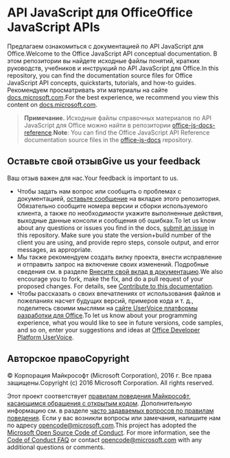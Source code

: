 # <a name="office-javascript-apis"></a><span data-ttu-id="61b7c-101">API JavaScript для Office</span><span class="sxs-lookup"><span data-stu-id="61b7c-101">Office JavaScript APIs</span></span>

<span data-ttu-id="61b7c-102">Предлагаем ознакомиться с документацией по API JavaScript для Office.</span><span class="sxs-lookup"><span data-stu-id="61b7c-102">Welcome to the Office JavaScript API conceptual documentation.</span></span> <span data-ttu-id="61b7c-103">В этом репозитории вы найдете исходные файлы понятий, кратких руководств, учебников и инструкций по API JavaScript для Office.</span><span class="sxs-lookup"><span data-stu-id="61b7c-103">In this repository, you can find the documentation source files for Office JavaScript API concepts, quickstarts, tutorials, and how-to guides.</span></span> <span data-ttu-id="61b7c-104">Рекомендуем просматривать эти материалы на сайте [docs.microsoft.com](https://docs.microsoft.com/office/dev/add-ins).</span><span class="sxs-lookup"><span data-stu-id="61b7c-104">For the best experience, we recommend you view this content on [docs.microsoft.com](https://docs.microsoft.com/office/dev/add-ins).</span></span>

> <span data-ttu-id="61b7c-105">**Примечание.** Исходные файлы справочных материалов по API JavaScript для Office можно найти в репозитории [office-js-docs-reference](https://github.com/OfficeDev/office-js-docs-reference).</span><span class="sxs-lookup"><span data-stu-id="61b7c-105">**Note**: You can find the Office JavaScript API Reference documentation source files in the [office-js-docs](https://github.com/OfficeDev/office-js-docs-reference) repository.</span></span>

## <a name="give-us-your-feedback"></a><span data-ttu-id="61b7c-106">Оставьте свой отзыв</span><span class="sxs-lookup"><span data-stu-id="61b7c-106">Give us your feedback</span></span>

<span data-ttu-id="61b7c-107">Ваш отзыв важен для нас.</span><span class="sxs-lookup"><span data-stu-id="61b7c-107">Your feedback is important to us.</span></span> 
* <span data-ttu-id="61b7c-p102">Чтобы задать нам вопрос или сообщить о проблемах с документацией, [оставьте сообщение](https://github.com/OfficeDev/office-js-docs-pr/issues) на вкладке этого репозитория. Обязательно сообщите номера версии и сборки используемого клиента, а также по необходимости укажите выполненные действия, выходные данные консоли и сообщения об ошибках.</span><span class="sxs-lookup"><span data-stu-id="61b7c-p102">To let us know about any questions or issues you find in the docs, [submit an issue](https://github.com/OfficeDev/office-js-docs-pr/issues) in this repository. Make sure you state the version+build number of the client you are using, and provide repro steps, console output, and error messages, as appropriate.</span></span> 
* <span data-ttu-id="61b7c-p103">Мы также рекомендуем создать вилку проекта, внести исправление и отправить запрос на включение своих изменений. Подробные сведения см. в разделе [Внесите свой вклад в документацию](Contributing.md).</span><span class="sxs-lookup"><span data-stu-id="61b7c-p103">We also encourage you to fork, make the fix, and do a pull request of your proposed changes. For details, see [Contribute to this documentation](Contributing.md).</span></span> 
* <span data-ttu-id="61b7c-112">Чтобы рассказать о своих впечатлениях от использования файлов и пожеланиях насчет будущих версий, примеров кода и т. д., поделитесь своими мыслями на [сайте UserVoice платформы разработки для Office](https://officespdev.uservoice.com/).</span><span class="sxs-lookup"><span data-stu-id="61b7c-112">To let us know about your programming experience, what you would like to see in future versions, code samples, and so on, enter your suggestions and ideas at [Office Developer Platform UserVoice](https://officespdev.uservoice.com/).</span></span>

## <a name="copyright"></a><span data-ttu-id="61b7c-113">Авторское право</span><span class="sxs-lookup"><span data-stu-id="61b7c-113">Copyright</span></span>

<span data-ttu-id="61b7c-p104">© Корпорация Майкрософт (Microsoft Corporation), 2016 г. Все права защищены.</span><span class="sxs-lookup"><span data-stu-id="61b7c-p104">Copyright (c) 2016 Microsoft Corporation. All rights reserved.</span></span>


<span data-ttu-id="61b7c-p105">Этот проект соответствует [правилам поведения Майкрософт, касающимся обращения с открытым кодом](https://opensource.microsoft.com/codeofconduct/). Дополнительную информацию см. в разделе [часто задаваемых вопросов по правилам поведения](https://opensource.microsoft.com/codeofconduct/faq/). Если у вас возникли вопросы или замечания, напишите нам по адресу [opencode@microsoft.com](mailto:opencode@microsoft.com).</span><span class="sxs-lookup"><span data-stu-id="61b7c-p105">This project has adopted the [Microsoft Open Source Code of Conduct](https://opensource.microsoft.com/codeofconduct/). For more information, see the [Code of Conduct FAQ](https://opensource.microsoft.com/codeofconduct/faq/) or contact [opencode@microsoft.com](mailto:opencode@microsoft.com) with any additional questions or comments.</span></span>
